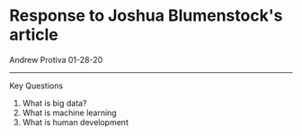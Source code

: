 # Response to Joshua Blumenstock's article
Andrew Protiva
01-28-20

---
Key Questions
1. What is big data?
2. What is machine learning
3. What is human development
